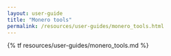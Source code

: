```yaml
---
layout: user-guide
title: "Monero tools"
permalink: /resources/user-guides/monero_tools.html
---
```

{% tf resources/user-guides/monero_tools.md %}